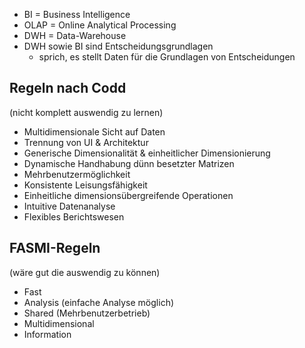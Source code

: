 -   BI = Business Intelligence
-   OLAP = Online Analytical Processing
-   DWH = Data-Warehouse
-   DWH sowie BI sind Entscheidungsgrundlagen
    -   sprich, es stellt Daten für die Grundlagen von Entscheidungen

## Regeln nach Codd

(nicht komplett auswendig zu lernen)

-   Multidimensionale Sicht auf Daten
-   Trennung von UI & Architektur
-   Generische Dimensionalität & einheitlicher Dimensionierung
-   Dynamische Handhabung dünn besetzter Matrizen
-   Mehrbenutzermöglichkeit
-   Konsistente Leisungsfähigkeit
-   Einheitliche dimensionsübergreifende Operationen
-   Intuitive Datenanalyse
-   Flexibles Berichtswesen

## FASMI-Regeln

(wäre gut die auswendig zu können)

-   Fast
-   Analysis (einfache Analyse möglich)
-   Shared (Mehrbenutzerbetrieb)
-   Multidimensional
-   Information
